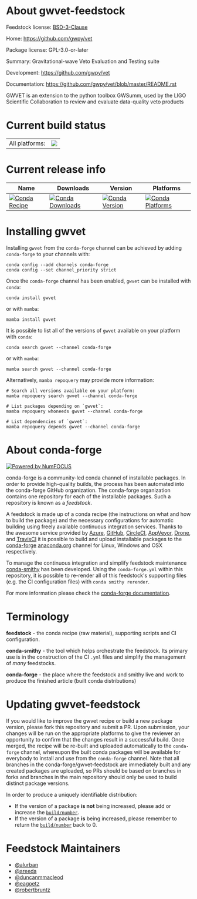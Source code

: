 About gwvet-feedstock
=====================

Feedstock license: [BSD-3-Clause](https://github.com/conda-forge/gwvet-feedstock-eg-feedstock/blob/main/LICENSE.txt)

Home: https://github.com/gwpy/vet

Package license: GPL-3.0-or-later

Summary: Gravitational-wave Veto Evaluation and Testing suite

Development: https://github.com/gwpy/vet

Documentation: https://github.com/gwpy/vet/blob/master/README.rst

GWVET is an extension to the python toolbox GWSumm, used by the LIGO
Scientific Collaboration to review and evaluate data-quality veto products


Current build status
====================


<table><tr><td>All platforms:</td>
    <td>
      <a href="https://dev.azure.com/conda-forge/feedstock-builds/_build/latest?definitionId=None&branchName=main">
        <img src="https://dev.azure.com/conda-forge/feedstock-builds/_apis/build/status/gwvet-feedstock-eg-feedstock?branchName=main">
      </a>
    </td>
  </tr>
</table>

Current release info
====================

| Name | Downloads | Version | Platforms |
| --- | --- | --- | --- |
| [![Conda Recipe](https://img.shields.io/badge/recipe-gwvet-green.svg)](https://anaconda.org/conda-forge/gwvet) | [![Conda Downloads](https://img.shields.io/conda/dn/conda-forge/gwvet.svg)](https://anaconda.org/conda-forge/gwvet) | [![Conda Version](https://img.shields.io/conda/vn/conda-forge/gwvet.svg)](https://anaconda.org/conda-forge/gwvet) | [![Conda Platforms](https://img.shields.io/conda/pn/conda-forge/gwvet.svg)](https://anaconda.org/conda-forge/gwvet) |

Installing gwvet
================

Installing `gwvet` from the `conda-forge` channel can be achieved by adding `conda-forge` to your channels with:

```
conda config --add channels conda-forge
conda config --set channel_priority strict
```

Once the `conda-forge` channel has been enabled, `gwvet` can be installed with `conda`:

```
conda install gwvet
```

or with `mamba`:

```
mamba install gwvet
```

It is possible to list all of the versions of `gwvet` available on your platform with `conda`:

```
conda search gwvet --channel conda-forge
```

or with `mamba`:

```
mamba search gwvet --channel conda-forge
```

Alternatively, `mamba repoquery` may provide more information:

```
# Search all versions available on your platform:
mamba repoquery search gwvet --channel conda-forge

# List packages depending on `gwvet`:
mamba repoquery whoneeds gwvet --channel conda-forge

# List dependencies of `gwvet`:
mamba repoquery depends gwvet --channel conda-forge
```


About conda-forge
=================

[![Powered by
NumFOCUS](https://img.shields.io/badge/powered%20by-NumFOCUS-orange.svg?style=flat&colorA=E1523D&colorB=007D8A)](https://numfocus.org)

conda-forge is a community-led conda channel of installable packages.
In order to provide high-quality builds, the process has been automated into the
conda-forge GitHub organization. The conda-forge organization contains one repository
for each of the installable packages. Such a repository is known as a *feedstock*.

A feedstock is made up of a conda recipe (the instructions on what and how to build
the package) and the necessary configurations for automatic building using freely
available continuous integration services. Thanks to the awesome service provided by
[Azure](https://azure.microsoft.com/en-us/services/devops/), [GitHub](https://github.com/),
[CircleCI](https://circleci.com/), [AppVeyor](https://www.appveyor.com/),
[Drone](https://cloud.drone.io/welcome), and [TravisCI](https://travis-ci.com/)
it is possible to build and upload installable packages to the
[conda-forge](https://anaconda.org/conda-forge) [anaconda.org](https://anaconda.org/)
channel for Linux, Windows and OSX respectively.

To manage the continuous integration and simplify feedstock maintenance
[conda-smithy](https://github.com/conda-forge/conda-smithy) has been developed.
Using the ``conda-forge.yml`` within this repository, it is possible to re-render all of
this feedstock's supporting files (e.g. the CI configuration files) with ``conda smithy rerender``.

For more information please check the [conda-forge documentation](https://conda-forge.org/docs/).

Terminology
===========

**feedstock** - the conda recipe (raw material), supporting scripts and CI configuration.

**conda-smithy** - the tool which helps orchestrate the feedstock.
                   Its primary use is in the construction of the CI ``.yml`` files
                   and simplify the management of *many* feedstocks.

**conda-forge** - the place where the feedstock and smithy live and work to
                  produce the finished article (built conda distributions)


Updating gwvet-feedstock
========================

If you would like to improve the gwvet recipe or build a new
package version, please fork this repository and submit a PR. Upon submission,
your changes will be run on the appropriate platforms to give the reviewer an
opportunity to confirm that the changes result in a successful build. Once
merged, the recipe will be re-built and uploaded automatically to the
`conda-forge` channel, whereupon the built conda packages will be available for
everybody to install and use from the `conda-forge` channel.
Note that all branches in the conda-forge/gwvet-feedstock are
immediately built and any created packages are uploaded, so PRs should be based
on branches in forks and branches in the main repository should only be used to
build distinct package versions.

In order to produce a uniquely identifiable distribution:
 * If the version of a package **is not** being increased, please add or increase
   the [``build/number``](https://docs.conda.io/projects/conda-build/en/latest/resources/define-metadata.html#build-number-and-string).
 * If the version of a package **is** being increased, please remember to return
   the [``build/number``](https://docs.conda.io/projects/conda-build/en/latest/resources/define-metadata.html#build-number-and-string)
   back to 0.

Feedstock Maintainers
=====================

* [@alurban](https://github.com/alurban/)
* [@areeda](https://github.com/areeda/)
* [@duncanmmacleod](https://github.com/duncanmmacleod/)
* [@eagoetz](https://github.com/eagoetz/)
* [@robertbruntz](https://github.com/robertbruntz/)

